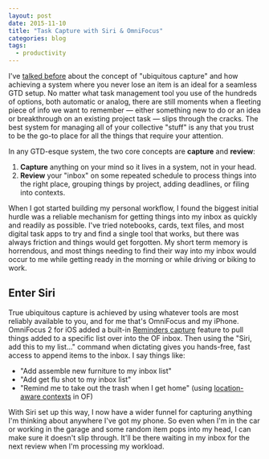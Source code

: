 ```yaml
---
layout: post
date: 2015-11-10
title: "Task Capture with Siri & OmniFocus"
categories: blog
tags:
  - productivity
---
```


I've [talked before](/post/rediscovering-gtd/) about the concept of "ubiquitous capture" and how achieving a system where you never lose an item is an ideal for a seamless GTD setup. No matter what task management tool you use of the hundreds of options, both automatic or analog, there are still moments when a fleeting piece of info we want to remember &mdash; either something new to do or an idea or breakthrough on an existing project task &mdash; slips through the cracks. The best system for managing all of your collective "stuff" is any that you trust to be the go-to place for all the things that require your attention.

In any GTD-esque system, the two core concepts are **capture** and **review**:

1. **Capture** anything on your mind so it lives in a system, not in your head.
2. **Review** your "inbox" on some repeated schedule to process things into the right place, grouping things by project, adding deadlines, or filing into contexts.

When I got started building my personal workflow, I found the biggest initial hurdle was a reliable mechanism for getting things into my inbox as quickly and readily as possible. I've tried notebooks, cards, text files, and most digital task apps to try and find a single tool that works, but there was always friction and things would get forgotten. My short term memory is horrendous, and most things needing to find their way into my inbox would occur to me while getting ready in the morning or while driving or biking to work.

## Enter Siri

True ubiquitous capture is achieved by using whatever tools are most reliably available to you, and for me that's OmniFocus and my iPhone. OmniFocus 2 for iOS added a built-in [Reminders capture](https://support.omnigroup.com/collecting-with-siri-in-omnifocus-2) feature to pull things added to a specific list over into the OF inbox. Then using the "Siri, add this to my list..." command when dictating gives you hands-free, fast access to append items to the inbox. I say things like:

* "Add assemble new furniture to my inbox list"
* "Add get flu shot to my inbox list"
* "Remind me to take out the trash when I get home" (using [location-aware contexts](http://www.asianefficiency.com/task-management/omnifocus2-iphone-locations/) in OF)

With Siri set up this way, I now have a wider funnel for capturing anything I'm thinking about anywhere I've got my phone. So even when I'm in the car or working in the garage and some random item pops into my head, I can make sure it doesn't slip through. It'll be there waiting in my inbox for the next review when I'm processing my workload.
